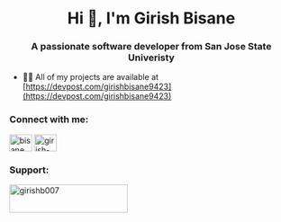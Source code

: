 <h1 align="center">Hi 👋, I'm Girish Bisane</h1>
<h3 align="center">A passionate software developer from San Jose State Univeristy</h3>

- 👨‍💻 All of my projects are available at [https://devpost.com/girishbisane9423](https://devpost.com/girishbisane9423)

<h3 align="left">Connect with me:</h3>
<p align="left">
<a href="https://twitter.com/bisane_girish" target="blank"><img align="center" src="https://raw.githubusercontent.com/rahuldkjain/github-profile-readme-generator/master/src/images/icons/Social/twitter.svg" alt="bisane_girish" height="30" width="40" /></a>
<a href="https://linkedin.com/in/girish-bisane" target="blank"><img align="center" src="https://raw.githubusercontent.com/rahuldkjain/github-profile-readme-generator/master/src/images/icons/Social/linked-in-alt.svg" alt="girish-bisane" height="30" width="40" /></a>
</p>


<h3 align="left">Support:</h3>
<p><a href="https://www.buymeacoffee.com/girishb007"> <img align="left" src="https://cdn.buymeacoffee.com/buttons/v2/default-yellow.png" height="50" width="210" alt="girishb007" /></a></p><br><br>
